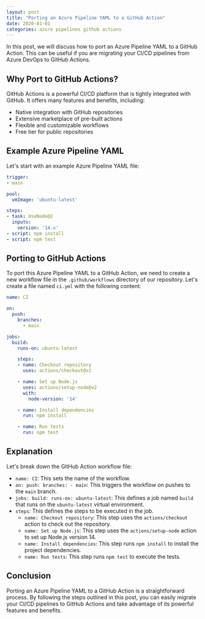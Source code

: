 ```yaml
---
layout: post
title: "Porting an Azure Pipeline YAML to a GitHub Action"
date: 2020-01-01
categories: azure pipelines github actions
---
```


In this post, we will discuss how to port an Azure Pipeline YAML to a GitHub Action. This can be useful if you are migrating your CI/CD pipelines from Azure DevOps to GitHub Actions.

## Why Port to GitHub Actions?

GitHub Actions is a powerful CI/CD platform that is tightly integrated with GitHub. It offers many features and benefits, including:

- Native integration with GitHub repositories
- Extensive marketplace of pre-built actions
- Flexible and customizable workflows
- Free tier for public repositories

## Example Azure Pipeline YAML

Let's start with an example Azure Pipeline YAML file:

```yaml
trigger:
- main

pool:
  vmImage: 'ubuntu-latest'

steps:
- task: UseNode@2
  inputs:
    version: '14.x'
- script: npm install
- script: npm test
```

## Porting to GitHub Actions

To port this Azure Pipeline YAML to a GitHub Action, we need to create a new workflow file in the `.github/workflows` directory of our repository. Let's create a file named `ci.yml` with the following content:

```yaml
name: CI

on:
  push:
    branches:
      - main

jobs:
  build:
    runs-on: ubuntu-latest

    steps:
    - name: Checkout repository
      uses: actions/checkout@v2

    - name: Set up Node.js
      uses: actions/setup-node@v2
      with:
        node-version: '14'

    - name: Install dependencies
      run: npm install

    - name: Run tests
      run: npm test
```

## Explanation

Let's break down the GitHub Action workflow file:

- `name: CI`: This sets the name of the workflow.
- `on: push: branches: - main`: This triggers the workflow on pushes to the `main` branch.
- `jobs: build: runs-on: ubuntu-latest`: This defines a job named `build` that runs on the `ubuntu-latest` virtual environment.
- `steps`: This defines the steps to be executed in the job.
  - `name: Checkout repository`: This step uses the `actions/checkout` action to check out the repository.
  - `name: Set up Node.js`: This step uses the `actions/setup-node` action to set up Node.js version 14.
  - `name: Install dependencies`: This step runs `npm install` to install the project dependencies.
  - `name: Run tests`: This step runs `npm test` to execute the tests.

## Conclusion

Porting an Azure Pipeline YAML to a GitHub Action is a straightforward process. By following the steps outlined in this post, you can easily migrate your CI/CD pipelines to GitHub Actions and take advantage of its powerful features and benefits.
